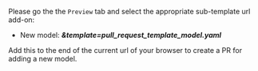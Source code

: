 Please go the the `Preview` tab and select the appropriate sub-template url add-on:

* New model: ***&template=pull_request_template_model.yaml***

Add this to the end of the current url of your browser to create a PR for adding a new model.

